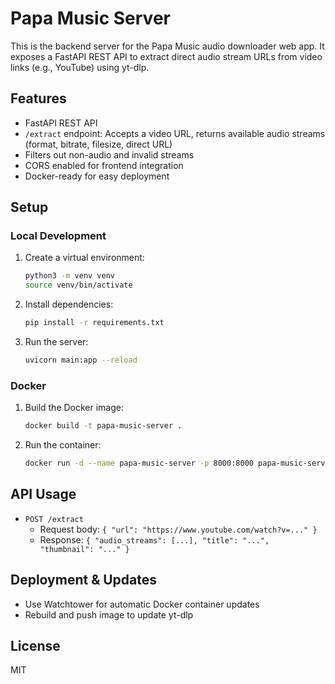 # Papa Music Server

This is the backend server for the Papa Music audio downloader web app. It exposes a FastAPI REST API to extract direct audio stream URLs from video links (e.g., YouTube) using yt-dlp.

## Features
- FastAPI REST API
- `/extract` endpoint: Accepts a video URL, returns available audio streams (format, bitrate, filesize, direct URL)
- Filters out non-audio and invalid streams
- CORS enabled for frontend integration
- Docker-ready for easy deployment

## Setup

### Local Development
1. Create a virtual environment:
   ```sh
   python3 -m venv venv
   source venv/bin/activate
   ```
2. Install dependencies:
   ```sh
   pip install -r requirements.txt
   ```
3. Run the server:
   ```sh
   uvicorn main:app --reload
   ```

### Docker
1. Build the Docker image:
   ```sh
   docker build -t papa-music-server .
   ```
2. Run the container:
   ```sh
   docker run -d --name papa-music-server -p 8000:8000 papa-music-server
   ```

## API Usage
- `POST /extract`
  - Request body: `{ "url": "https://www.youtube.com/watch?v=..." }`
  - Response: `{ "audio_streams": [...], "title": "...", "thumbnail": "..." }`

## Deployment & Updates
- Use Watchtower for automatic Docker container updates
- Rebuild and push image to update yt-dlp

## License
MIT
